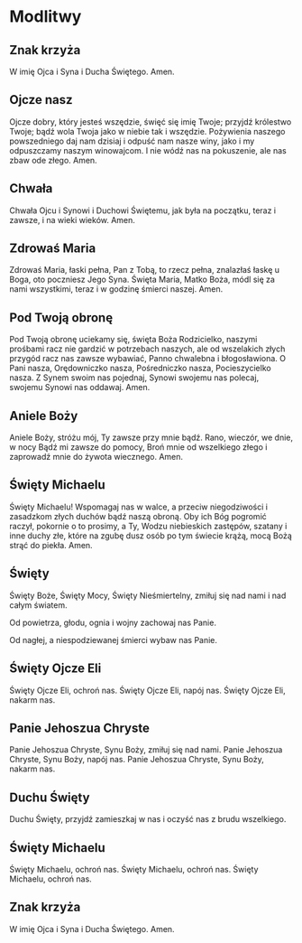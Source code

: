 Modlitwy
========

## Znak krzyża

W imię Ojca i Syna i Ducha Świętego. Amen.

## Ojcze nasz

Ojcze dobry, który jesteś wszędzie,
święć się imię Twoje;
przyjdź królestwo Twoje;
bądź wola Twoja jako w niebie tak i wszędzie.
Pożywienia naszego powszedniego daj nam dzisiaj
i odpuść nam nasze winy,
jako i my odpuszczamy naszym winowajcom.
I nie wódź nas na pokuszenie,
ale nas zbaw ode złego.
Amen.

## Chwała

Chwała Ojcu i Synowi i Duchowi Świętemu,
jak była na początku, teraz i zawsze, i na wieki wieków.
Amen.

## Zdrowaś Maria

Zdrowaś Maria, łaski pełna, Pan z Tobą, to rzecz pełna,
znalazłaś łaskę u Boga, oto poczniesz Jego Syna.
Święta Maria, Matko Boża, módl się za nami wszystkimi,
teraz i w godzinę śmierci naszej.
Amen.

## Pod Twoją obronę

Pod Twoją obronę
uciekamy się,
święta Boża Rodzicielko,
naszymi prośbami
racz nie gardzić
w potrzebach naszych,
ale od wszelakich złych przygód
racz nas zawsze wybawiać,
Panno chwalebna i błogosławiona.
O Pani nasza,
Orędowniczko nasza,
Pośredniczko nasza,
Pocieszycielko nasza.
Z Synem swoim nas pojednaj,
Synowi swojemu nas polecaj,
swojemu Synowi nas oddawaj.
Amen.

## Aniele Boży

Aniele Boży, stróżu mój,
Ty zawsze przy mnie bądź.
Rano, wieczór, we dnie, w nocy
Bądź mi zawsze do pomocy,
Broń mnie od wszelkiego złego
i zaprowadź mnie do żywota wiecznego.
Amen.

## Święty Michaelu

Święty Michaelu!
Wspomagaj nas w walce,
a przeciw niegodziwości i zasadzkom złych duchów bądź naszą obroną.
Oby ich Bóg pogromić raczył, pokornie o to prosimy,
a Ty, Wodzu niebieskich zastępów,
szatany i inne duchy złe,
które na zgubę dusz osób po tym świecie krążą,
mocą Bożą strąć do piekła.
Amen.

## Święty

Święty Boże, Święty Mocy, Święty Nieśmiertelny,
zmiłuj się nad nami i nad całym światem.

Od powietrza, głodu, ognia i wojny
zachowaj nas Panie.

Od nagłej, a niespodziewanej śmierci
wybaw nas Panie.

## Święty Ojcze Eli

Święty Ojcze Eli, ochroń nas.
Święty Ojcze Eli, napój nas.
Święty Ojcze Eli, nakarm nas.

## Panie Jehoszua Chryste

Panie Jehoszua Chryste, Synu Boży, zmiłuj się nad nami.
Panie Jehoszua Chryste, Synu Boży, napój nas.
Panie Jehoszua Chryste, Synu Boży, nakarm nas.

## Duchu Święty

Duchu Święty, przyjdź zamieszkaj w nas
i oczyść nas z brudu wszelkiego.

## Święty Michaelu

Święty Michaelu, ochroń nas.
Święty Michaelu, ochroń nas.
Święty Michaelu, ochroń nas.

## Znak krzyża

W imię Ojca i Syna i Ducha Świętego. Amen.
